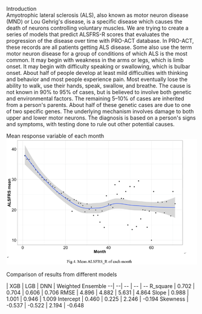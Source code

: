 Introduction<br>
Amyotrophic lateral sclerosis (ALS), also known as motor neuron disease (MND) or Lou Gehrig's disease, is a specific disease which causes the death of neurons controlling voluntary muscles. 
We are trying to create a series of models that predict ALSFRS-R scores that evaluates the progression of the disease over time with PRO-ACT database.
In PRO-ACT, these records are all patients getting ALS disease. Some also use the term motor neuron disease for a group of conditions of which ALS is the most common. 
It may begin with weakness in the arms or legs, which is limb onset. It may begin with difficulty speaking or swallowing, which is bulbar onset. 
About half of people develop at least mild difficulties with thinking and behavior and most people experience pain. 
Most eventually lose the ability to walk, use their hands, speak, swallow, and breathe.
The cause is not known in 90% to 95% of cases, but is believed to involve both genetic and environmental factors. 
The remaining 5–10% of cases are inherited from a person's parents. About half of these genetic cases are due to one of two specific genes. 
The underlying mechanism involves damage to both upper and lower motor neurons. The diagnosis is based on a person's signs and symptoms, with testing done to rule out other potential causes.

Mean response variable of each month
![image](https://github.com/Heanlily/Capstone/blob/master/%EF%BC%81%EF%BC%81%EF%BC%81%EF%BC%81%EF%BC%81%EF%BC%81%EF%BC%81.png)

Comparison of results from different models 

 | XGB | LGB | DNN | Weighted Ensemble 
--| --| -- | -- | --
R_square | 0.702 | 0.704 | 0.606 | 0.706 
RMSE | 4.896 | 4.882 | 5.631 | 4.864 
Slope | 0.988 | 1.001 | 0.946 | 1.009 
Intercept | 0.460 | 0.225 | 2.246 | -0.194 
Skewness | -0.537 | -0.522 | 2.194 | -0.648 


